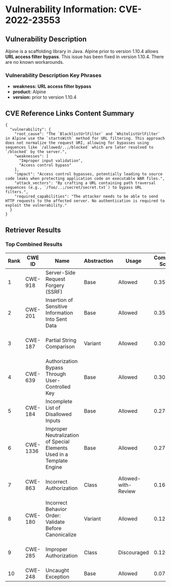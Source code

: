 # Vulnerability Information: CVE-2022-23553

## Vulnerability Description
Alpine is a scaffolding library in Java. Alpine prior to version 1.10.4 allows **URL access filter bypass**. This issue has been fixed in version 1.10.4. There are no known workarounds.

### Vulnerability Description Key Phrases
- **weakness:** **URL access filter bypass**
- **product:** Alpine
- **version:** prior to version 1.10.4

## CVE Reference Links Content Summary
```
{
  "vulnerability": {
    "root_cause": "The `BlacklistUrlFilter` and `WhitelistUrlFilter` in Alpine use the `startsWith` method for URL filtering. This approach does not normalize the request URI, allowing for bypasses using sequences like `/allowed/..;/blocked` which are later resolved to `/blocked` by the server.",
    "weaknesses": [
      "Improper input validation",
      "Access control bypass"
    ],
    "impact": "Access control bypasses, potentially leading to source code leaks when protecting application code on executable WAR files.",
    "attack_vectors": "By crafting a URL containing path traversal sequences (e.g., `/foo/..;/secret/secret.txt`) to bypass URL filters.",
    "required_capabilities": "The attacker needs to be able to send HTTP requests to the affected server. No authentication is required to exploit the vulnerability."
  }
}
```

## Retriever Results

### Top Combined Results

| Rank | CWE ID | Name | Abstraction | Usage | Combined Score | Retrievers | Individual Scores |
|------|--------|------|-------------|-------|---------------|------------|-------------------|
| 1 | CWE-918 | Server-Side Request Forgery (SSRF) | Base | Allowed | 0.3529 | sparse, graph | sparse: 0.144, graph: 0.757 |
| 2 | CWE-201 | Insertion of Sensitive Information Into Sent Data | Base | Allowed | 0.3529 | sparse, graph | sparse: 0.144, graph: 0.757 |
| 3 | CWE-187 | Partial String Comparison | Variant | Allowed | 0.3023 | dense, sparse | dense: 0.398, sparse: 0.224 |
| 4 | CWE-639 | Authorization Bypass Through User-Controlled Key | Base | Allowed | 0.3022 | sparse, graph | sparse: 0.156, graph: 0.595 |
| 5 | CWE-184 | Incomplete List of Disallowed Inputs | Base | Allowed | 0.2781 | dense, sparse | dense: 0.396, sparse: 0.140 |
| 6 | CWE-1336 | Improper Neutralization of Special Elements Used in a Template Engine | Base | Allowed | 0.2718 | sparse, graph | sparse: 0.136, graph: 0.543 |
| 7 | CWE-863 | Incorrect Authorization | Class | Allowed-with-Review | 0.1641 | dense, sparse | dense: 0.400, sparse: 0.138 |
| 8 | CWE-180 | Incorrect Behavior Order: Validate Before Canonicalize | Variant | Allowed | 0.1219 | sparse | sparse: 0.231 |
| 9 | CWE-285 | Improper Authorization | Class | Discouraged | 0.1203 | dense, sparse | dense: 0.387, sparse: 0.131 |
| 10 | CWE-248 | Uncaught Exception | Base | Allowed | 0.0775 | sparse | sparse: 0.135 |

